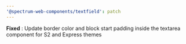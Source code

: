 ```yaml
---
'@spectrum-web-components/textfield': patch
---
```


**Fixed** : Update border color and block start padding inside the textarea component for S2 and Express themes
